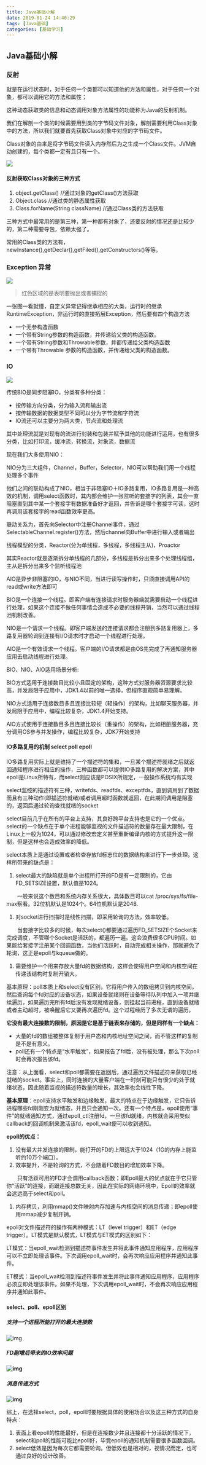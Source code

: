 ```yaml
---
title: Java基础小解
date: 2019-01-24 14:40:29
tags: [Java基础]
categories: [基础学习]
---
```


## Java基础小解

### 反射

就是在运行状态时，对于任何一个类都可以知道他的方法和属性，对于任何一个对象，都可以调用它的方法和属性；

<!--more-->

这种动态获取类的信息和动态调用对象方法属性的功能称为Java的反射机制。

我们在解剖一个类的时候需要用到类的字节码文件对象，解剖需要利用Class对象中的方法，所以我们就要首先获取Class对象中对应的字节码文件。

Class对象的由来是将字节码文件读入内存然后为之生成一个Class文件。JVM自动创建的，每个类都一定有且只有一个。

![](https://raw.githubusercontent.com/lilihongxian/img/master/20170513133210763.png)

#### 反射获取Class对象的三种方式

1. object.getClass() //通过对象的getClass()方法获取
2. Object.class //通过类的静态属性获取
3. Class.forName(String className) //通过Class类的方法获取

三种方式中最常用的是第三种，第一种都有对象了，还要反射的情况还是比较少的，第二种需要导包，依赖太强了。

常用的Class类的方法有，newInstance(),getDeclar(),getFiled(),getConstructors()等等。

### Exception 异常

![](https://www.programcreek.com/wp-content/uploads/2009/02/Exception-Hierarchy-Diagram.jpeg)

> 红色区域的是表明要抛出或者捕捉的

一张图一看就懂，自定义异常记得继承相应的大类，运行时的继承RuntimeException，非运行时的直接拓展Exception，然后要有四个构造方法

- 一个无参构造函数
- 一个带有String参数的构造函数，并传递给父类的构造函数。
- 一个带有String参数和Throwable参数，并都传递给父类构造函数
- 一个带有Throwable 参数的构造函数，并传递给父类的构造函数。

### IO

![](https://raw.githubusercontent.com/lilihongxian/img/master/1349867949_2253.png)

传统BIO是同步阻塞IO，分类有多种分类：

- 按传输方向分类，分为输入流和输出流
- 按传输数据的数据类型不同可以分为字节流和字符流
- IO流还可以主要分为两大类，节点流和处理流

其中处理流就是对现有的流进行封装和包装并赋予其他的功能进行运用，也有很多分类，比如打印流，缓冲流，转换流，对象流，数据流

现在我们大多使用NIO：

NIO分为三大组件，Channel，Buffer，Selector，NIO可以帮助我们用一个线程处理多个事件

他们之间的联动构成了NIO，相当于非阻塞IO＋IO多路复用，IO多路复用是一种高效的机制，调用select函数时，其内部会维护一张监听的套接字的列表，其会一直阻塞直到其中某一个套接字有数据准备好才返回，并告诉是哪个套接字可读，这时再调用该套接字的read函数效率更高。

联动关系为，首先向Selector中注册Channel事件，通过SelectableChannel.register()方法，然后channel向Buffer中进行输入或者输出

线程模型的分类，Reactor(分为单线程，多线程，多线程主从)，Proactor

其实Reactor就是逐渐拆分单线程的几部分，多线程是拆分出来多个处理线程组，主从是拆分出来多个监听线程池

AIO是异步非阻塞的IO，与NIO不同，当进行读写操作时，只须直接调用API的read或write方法即可

BIO是一个连接一个线程。即客户端有连接请求时服务器端就需要启动一个线程进行处理，如果这个连接不做任何事情会造成不必要的线程开销，当然可以通过线程池机制改善。

NIO是一个请求一个线程。即客户端发送的连接请求都会注册到多路复用器上，多路复用器轮询到连接有I/O请求时才启动一个线程进行处理。

AIO是一个有效请求一个线程。客户端的I/O请求都是由OS先完成了再通知服务器应用去启动线程进行处理。

BIO、NIO、AIO适用场景分析:

BIO方式适用于连接数目比较小且固定的架构，这种方式对服务器资源要求比较高，并发局限于应用中，JDK1.4以前的唯一选择，但程序直观简单易理解。

NIO方式适用于连接数目多且连接比较短（轻操作）的架构，比如聊天服务器，并发局限于应用中，编程比较复杂，JDK1.4开始支持。

AIO方式使用于连接数目多且连接比较长（重操作）的架构，比如相册服务器，充分调用OS参与并发操作，编程比较复杂，JDK7开始支持

#### IO多路复用的机制 select poll epoll

IO多路复用实际上就是维持了一个描述符的集和，一旦某个描述符就绪之后就返回通知程序进行相应的操作，三种函数都可以提供IO多路复用的解决方案，其中epoll是Linux所特有，而select则应该是POSIX所规定，一般操作系统均有实现

select监控的描述符有三种，writefds、readfds、exceptfds，直到调用到了数据而且有三种动作(即描述符就绪)或者调用超时函数就返回，在此期间调用是阻塞的，返回后通过轮询查找就绪的socket

select目前几乎在所有的平台上支持，其良好跨平台支持也是它的一个优点。select的一个缺点在于单个进程能够监视的文件描述符的数量存在最大限制，在Linux上一般为1024，可以通过修改宏定义甚至重新编译内核的方式提升这一限制，但是这样也会造成效率的降低。

select本质上是通过设置或者检查存放fd标志位的数据结构来进行下一步处理。这样所带来的缺点是：

1. select最大的缺陷就是单个进程所打开的FD是有一定限制的，它由FD_SETSIZE设置，默认值是1024。

　　一般来说这个数目和系统内存关系很大，具体数目可以cat /proc/sys/fs/file-max察看。32位机默认是1024个。64位机默认是2048.

1. 对socket进行扫描时是线性扫描，即采用轮询的方法，效率较低。

　　当套接字比较多的时候，每次select()都要通过遍历FD_SETSIZE个Socket来完成调度，不管哪个Socket是活跃的，都遍历一遍。这会浪费很多CPU时间。如果能给套接字注册某个回调函数，当他们活跃时，自动完成相关操作，那就避免了轮询，这正是epoll与kqueue做的。

1. 需要维护一个用来存放大量fd的数据结构，这样会使得用户空间和内核空间在传递该结构时复制开销大。

基本原理：poll本质上和select没有区别，它将用户传入的数组拷贝到内核空间，然后查询每个fd对应的设备状态，如果设备就绪则在设备等待队列中加入一项并继续遍历，如果遍历完所有fd后没有发现就绪设备，则挂起当前进程，直到设备就绪或者主动超时，被唤醒后它又要再次遍历fd。这个过程经历了多次无谓的遍历。

**它没有最大连接数的限制，原因是它是基于链表来存储的，但是同样有一个缺点：**

- 大量的fd的数组被整体复制于用户态和内核地址空间之间，而不管这样的复制是不是有意义。
- poll还有一个特点是“水平触发”，如果报告了fd后，没有被处理，那么下次poll时会再次报告该fd。

注意：从上面看，select和poll都需要在返回后，通过遍历文件描述符来获取已经就绪的socket。事实上，同时连接的大量客户端在一时刻可能只有很少的处于就绪状态，因此随着监视的描述符数量的增长，其效率也会线性下降。

**基本原理**：epoll支持水平触发和边缘触发，最大的特点在于边缘触发，它只告诉进程哪些fd刚刚变为就绪态，并且只会通知一次。还有一个特点是，epoll使用“事件”的就绪通知方式，通过epoll_ctl注册fd，一旦该fd就绪，内核就会采用类似callback的回调机制来激活该fd，epoll_wait便可以收到通知。 

**epoll的优点：**

1. 没有最大并发连接的限制，能打开的FD的上限远大于1024（1G的内存上能监听约10万个端口）。
2. 效率提升，不是轮询的方式，不会随着FD数目的增加效率下降。

　　只有活跃可用的FD才会调用callback函数；即Epoll最大的优点就在于它只管你“活跃”的连接，而跟连接总数无关，因此在实际的网络环境中，Epoll的效率就会远远高于select和poll。

1. 内存拷贝，利用mmap()文件映射内存加速与内核空间的消息传递；即epoll使用mmap减少复制开销。

epoll对文件描述符的操作有两种模式：LT（level trigger）和ET（edge trigger）。LT模式是默认模式，LT模式与ET模式的区别如下：

LT模式：当epoll_wait检测到描述符事件发生并将此事件通知应用程序，应用程序可以不立即处理该事件。下次调用epoll_wait时，会再次响应应用程序并通知此事件。

ET模式：当epoll_wait检测到描述符事件发生并将此事件通知应用程序，应用程序必须立即处理该事件。如果不处理，下次调用epoll_wait时，不会再次响应应用程序并通知此事件。

#### select、poll、epoll区别

##### 支持一个进程所能打开的最大连接数

 ![img](https://raw.githubusercontent.com/lilihongxian/img/master/io%E5%A4%9A%E8%B7%AF%E5%A4%8D%E7%94%A81.png)

##### FD剧增后带来的IO效率问题

 **![img](https://raw.githubusercontent.com/lilihongxian/img/master/io%E5%A4%9A%E8%B7%AF%E5%A4%8D%E7%94%A82.png)**

##### 消息传递方式

 **![img](https://raw.githubusercontent.com/lilihongxian/img/master/io%E5%A4%9A%E8%B7%AF%E5%A4%8D%E7%94%A83.png)**

 

综上，在选择select，poll，epoll时要根据具体的使用场合以及这三种方式的自身特点：

1. 表面上看epoll的性能最好，但是在连接数少并且连接都十分活跃的情况下，select和poll的性能可能比epoll好，毕竟epoll的通知机制需要很多函数回调。
2. select低效是因为每次它都需要轮询。但低效也是相对的，视情况而定，也可通过良好的设计改善。



